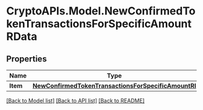 # CryptoAPIs.Model.NewConfirmedTokenTransactionsForSpecificAmountRData

## Properties

Name | Type | Description | Notes
------------ | ------------- | ------------- | -------------
**Item** | [**NewConfirmedTokenTransactionsForSpecificAmountRI**](NewConfirmedTokenTransactionsForSpecificAmountRI.md) |  | 

[[Back to Model list]](../README.md#documentation-for-models) [[Back to API list]](../README.md#documentation-for-api-endpoints) [[Back to README]](../README.md)

